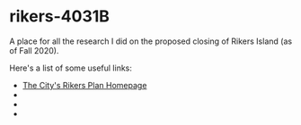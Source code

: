# rikers-4031B
A place for all the research I did on the proposed closing of Rikers Island (as of Fall 2020).

Here's a list of some useful links:
<ul>
  <li><a href="https://rikers.cityofnewyork.us/">The City's Rikers Plan Homepage</a> </li>
  <li></li>
  <li></li>
  <li></li>
 </ul>

